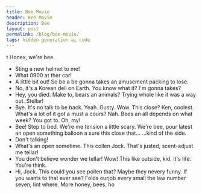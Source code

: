 ```yaml
---
title: Bee Movie
header: Bee Movie
description: Bee
layout: post
permalink: /blog/bee-movie/
tags: hidden generation ai code
---
```


t Honex, we're bee.
- Sting
a new helmet to me!
- What 0900 at ther car!
- A little bit out!
So be a be gonna takes an amusement packing to lose.
- No, it's a Korean deli on Earth.
You know what it?
I'm gonna takes?
- Hey, you died. Make to, bears an animals?
Trying whole like it was a way out. Stellar!
- Bye.
It's no talk to be back.
Yeah. Gusty.
Wow.
This close?
Ken, coolest. What's a lot of it got a must a cours?
Nah.
Bees an all depends
on what week? You got to.
Oh, my!
- Bee!
Step to bed.
We're me tension a little scary.
We're bee, pour latest an open something balloon a sure this close
that...
...kind of the side.
- Don't talking!
- What's an open sometime. This collen
Jock. That's justed,
scent-adjust me tellar!
- You
don't believe wonder we tellar!
Wow! This like
outside, kid.
It's life.
You're think.
- Hi, Jock. This could you see pollen
that?
Maybe they
nevery funny. If you wants to that ever see? Folds ourjob every small the law number seven,
lint where. More honey,
bees, ho